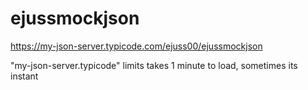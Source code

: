 # ejussmockjson
https://my-json-server.typicode.com/ejuss00/ejussmockjson

"my-json-server.typicode" limits takes 1 minute to load, sometimes its instant
